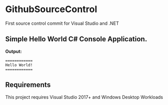 # GithubSourceControl
First source control commit for Visual Studio and .NET

## Simple Hello World C# Console Application.

**Output:**
```
============
Hello World!
============
```

## Requirements
This project requires Visual Studio 2017+ and Windows Desktop Workloads
